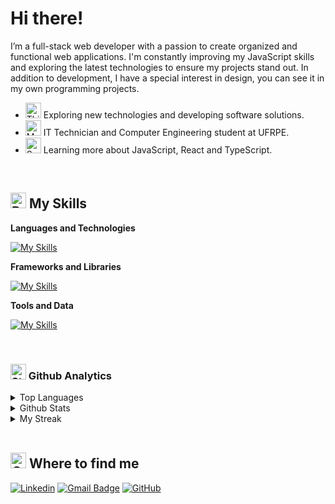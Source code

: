 # Hi there!
I’m a full-stack web developer with a passion to create organized and functional web applications. I'm constantly improving my JavaScript skills and exploring the latest technologies to ensure my projects stand out. In addition to development, I have a special interest in design, you can see it in my own programming projects.

- <img src="https://raw.githubusercontent.com/Tarikul-Islam-Anik/Animated-Fluent-Emojis/master/Emojis/Smilies/Thinking%20Face.png" alt="Thinking Face" width="25" height="25" /> Exploring new technologies and developing software solutions.
- <img src="https://raw.githubusercontent.com/Tarikul-Islam-Anik/Animated-Fluent-Emojis/master/Emojis/People%20with%20professions/Man%20Student%20Light%20Skin%20Tone.png" alt="Man Student Light Skin Tone" width="25" height="25" /> IT Technician and Computer Engineering student at UFRPE.
- <img src="https://raw.githubusercontent.com/Tarikul-Islam-Anik/Animated-Fluent-Emojis/master/Emojis/Animals/Seedling.png" alt="Seedling" width="25" height="25" /> Learning more about JavaScript, React and TypeScript.

<br/>

## <img src="https://raw.githubusercontent.com/Tarikul-Islam-Anik/Animated-Fluent-Emojis/master/Emojis/Travel%20and%20places/Rocket.png" alt="Rocket" width="25" height="25" /> My Skills

**Languages and Technologies**

[![My Skills](https://skillicons.dev/icons?i=js,html,css,babel)](https://skillicons.dev)

**Frameworks and Libraries**

[![My Skills](https://skillicons.dev/icons?i=nodejs,tailwind,express)](https://skillicons.dev)

**Tools and Data**

[![My Skills](https://skillicons.dev/icons?i=git,github,figma,webpack,npm,mongodb)](https://skillicons.dev)

<br>

### <img src="https://raw.githubusercontent.com/Tarikul-Islam-Anik/Animated-Fluent-Emojis/master/Emojis/Travel%20and%20places/Star.png" alt="Star" width="25" height="25" /> Github Analytics
<details>
  <summary> Top Languages </summary>
  <p>
    <img src="https://github-readme-stats.vercel.app/api/top-langs/?username=felps1z&theme=dark&show_icons=true&hide_border=true&layout=compact" alt="felps1z's Top Languages">
  </p>
</details>
<details>
  <summary> Github Stats </summary>
  <p>
    <img src="https://github-readme-stats.vercel.app/api?username=felps1z&theme=dark&show_icons=true&hide_border=true&count_private=true" alt="felps1z's Stats">
  </p>
</details>
<details>
  <summary> My Streak </summary>
  <p>
    <img src="https://github-readme-streak-stats.herokuapp.com/?user=felps1z&theme=dark&hide_border=true" alt="felps1z's Streak">
  </p>
</details>
<br>

## <img src="https://raw.githubusercontent.com/Tarikul-Islam-Anik/Animated-Fluent-Emojis/master/Emojis/Objects/Closed%20Mailbox%20with%20Raised%20Flag.png" alt="Closed Mailbox with Raised Flag" width="25" height="25" /> Where to find me

[![Linkedin](https://img.shields.io/badge/-felps1z-blue?style=flat-square&logo=Linkedin&logoColor=white&link=https://linkedin.com/in/felps1z/)](https://linkedin.com/in/felps1z/)
[![Gmail Badge](https://img.shields.io/badge/-fesantos.dev@gmail.com-006bed?style=flat-square&logo=Gmail&logoColor=white&link=mailto:fesantos.dev@gmail.com)](mailto:fesantos.dev@gmail.com)
[![GitHub](https://img.shields.io/github/followers/felps1z?label=follow&style=social)](https://github.com/Felps1z)

